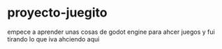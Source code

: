 # proyecto-juegito
empece a aprender unas cosas de godot engine para ahcer juegos y fui tirando lo que iva ahciendo aqui
